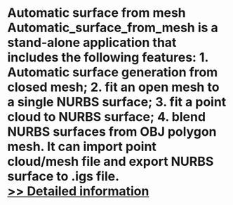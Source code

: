# Automatic surface from mesh<br />Automatic_surface_from_mesh is a stand-alone application that includes the following features: 1. Automatic surface generation from closed mesh; 2. fit an open mesh to a single NURBS surface; 3. fit a point cloud to NURBS surface; 4. blend NURBS surfaces from OBJ polygon mesh. It can import point cloud/mesh file and export NURBS surface to .igs file.<br />[>> Detailed information](https://secure.shareit.com/shareit/product.html?productid=300623546&affiliateid=200057808)